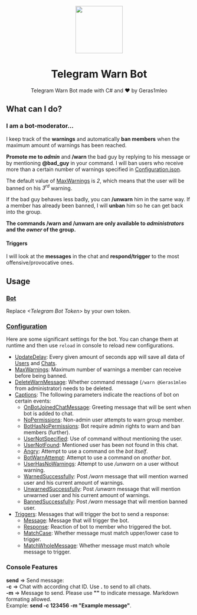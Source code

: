 <p align="center">
  <img width="128" src="https://user-images.githubusercontent.com/67554762/170731917-7c85d87e-7ae2-47bf-be2c-9c1a04a32821.png">
</p>

<h1 align="center">Telegram Warn Bot</h1>
<p align="center">
  Telegram Warn Bot made with C# and &hearts; by Geras1mleo
</p>

## What can I do?
### I am a bot-moderator...
I keep track of the **warnings** and automatically **ban members** when the maximum amount of warnings has been reached.

**Promote me to _admin_** and **/warn** the bad guy by replying to his message or by mentioning **@bad_guy** in your command.
I will ban users who receive more than a certain number of warnings specified in [Configuration.json](TelegramWarnBot/Data/Configuration.json#L3).

The default value of [MaxWarnings](/TelegramWarnBot/Data/Configuration.json#L3) is *2*, which means that the user will be banned on his *3<sup>rd</sup>* warning.

If the bad guy behaves less badly, you can **/unwarn** him in the same way. If a member has already been banned, I will **unban** him so he can get back into the group.

**The commands /warn and /unwarn are only available to _administrators_ and the _owner_ of the group.**

#### Triggers
I will look at the **messages** in the chat and **respond/trigger** to the most offensive/provocative ones.

## Usage

### [Bot](TelegramWarnBot/Bot.json)

Replace *\<Telegram Bot Token\>* by your own token.

### [Configuration](TelegramWarnBot/Data/Configuration.json)

Here are some significant settings for the bot.
You can change them at runtime and then use `reload` in console to reload new configurations.

- [UpdateDelay](TelegramWarnBot/Data/Configuration.json#L2): Every given amount of seconds app will save all data of [Users](TelegramWarnBot/Data/Users.json) and [Chats](TelegramWarnBot/Data/Chats.json).
- [MaxWarnings](TelegramWarnBot/Data/Configuration.json#L3): Maximum number of warnings a member can receive before being banned.
- [DeleteWarnMessage](TelegramWarnBot/Data/Configuration.json#L4): Whether command message (`/warn @Geras1mleo` from administrator) needs to be deleted.
- [Captions](TelegramWarnBot/Data/Configuration.json#L5): The following parameters indicate the reactions of bot on certain events:
  - [OnBotJoinedChatMessage](TelegramWarnBot/Data/Configuration.json#L6): Greeting message that will be sent when bot is added to chat.
  - [NoPermissions](TelegramWarnBot/Data/Configuration.json#L7): Non-admin user attempts to warn group member.
  - [BotHasNoPermissions](TelegramWarnBot/Data/Configuration.json#L8): Bot require admin rights to warn and ban members (further).
  - [UserNotSpecified](TelegramWarnBot/Data/Configuration.json#L9): Use of command without mentioning the user.
  - [UserNotFound](TelegramWarnBot/Data/Configuration.json#L10): Mentioned user has been not found in this chat.
  - [Angry](TelegramWarnBot/Data/Configuration.json#L11): Attempt to use a command on the *bot itself*.
  - [BotWarnAttempt](TelegramWarnBot/Data/Configuration.json#L12): Attempt to use a command on *another bot*.
  - [UserHasNoWarnings](TelegramWarnBot/Data/Configuration.json#L13): Attempt to use */unwarn* on a user without warning.
  - [WarnedSuccessfully](TelegramWarnBot/Data/Configuration.json#L14): Post */warn* message that will mention warned user and his current amount of warnings.
  - [UnwarnedSuccessfully](TelegramWarnBot/Data/Configuration.json#L15): Post */unwarn* message that will mention unwarned user and his current amount of warnings.
  - [BannedSuccessfully](TelegramWarnBot/Data/Configuration.json#L16): Post */warn* message that will mention banned user.
- [Triggers](TelegramWarnBot/Data/Configuration.json#L18): Messages that will trigger the bot to send a response:
  - [Message](TelegramWarnBot/Data/Configuration.json#L20): Message that will trigger the bot.
  - [Response](TelegramWarnBot/Data/Configuration.json#L21): Reaction of bot to member who triggered the bot.
  - [MatchCase](TelegramWarnBot/Data/Configuration.json#L22): Whether message must match upper/lower case to trigger.
  - [MatchWholeMessage](TelegramWarnBot/Data/Configuration.json#L23): Whether message must match whole message to trigger.


### Console Features

**send** => Send message:<br/>
**-c** => Chat with according chat ID. Use **.** to send to all chats.<br/>
**-m** => Message to send. Please use **""** to indicate message. Markdown formating allowed.<br/>
Example: **send -c 123456 -m "Example message"**.
